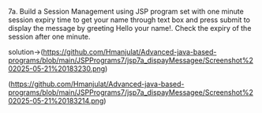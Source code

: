 7a. Build a Session Management using JSP program set with one minute session expiry time to get your name through text box and press submit to display the message by greeting Hello your name!. Check the expiry of the session after one minute.

solution->(https://github.com/Hmanjulat/Advanced-java-based-programs/blob/main/JSPPrograms7/jsp7a_dispayMessagee/Screenshot%202025-05-21%20183230.png)

(https://github.com/Hmanjulat/Advanced-java-based-programs/blob/main/JSPPrograms7/jsp7a_dispayMessagee/Screenshot%202025-05-21%20183214.png)

